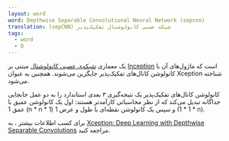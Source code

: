 ```yaml
---
layout: word
word: Depthwise Separable Convolutional Neural Network (sepcnn)
translation: (sepCNN) شبکه عصبی کانولوشنال تفکیک‌پذیر
tags:
  - word
  - D
---
```

یک معماری [شبکه‌ی عصبی کانولوشنال](/c/convolutional_neural_network) مبتنی بر [Inception](/i/inception) است که ماژول‌های آن با کانولوشن کانال‌های تفکیک‌پذیر جایگزین می‌شوند. همچنین به عنوان Xception شناخته می‌شود.

کانولوشن کانال‌های تفکیک‌پذیر یک نتیجه‌گیری ۳ بعدی استاندارد را به دو عمل جابجایی جداگانه تبدیل می‌کند که از نظر محاسباتی کارآمد‌تر هستند: اول یک کانولوشن عمیق با عمق 1 (n \* n \* 1) و سپس یک کانولوشن نقطه‌ای با طول و عرض 1 (1 \* 1 \* n).

برای کسب اطلاعات بیشتر ، به [Xception: Deep Learning with Depthwise Separable Convolutions](https://arxiv.org/pdf/1610.02357.pdf) مراجعه کنید.